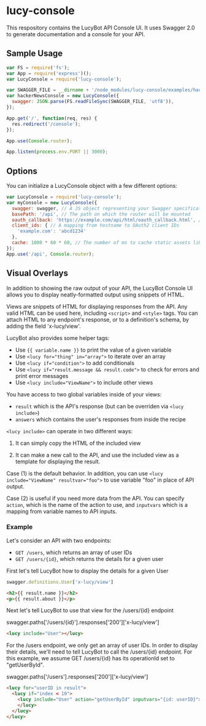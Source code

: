 # lucy-console

This respository contains the LucyBot API Console UI. It uses Swagger 2.0 to generate documentation and a console for your API.

## Sample Usage
```js
var FS = require('fs');
var App = require('express')();
var LucyConsole = require('lucy-console');

var SWAGGER_FILE = __dirname + '/node_modules/lucy-console/examples/hacker_news.json';
var hackerNewsConsole = new LucyConsole({
  swagger: JSON.parse(FS.readFileSync(SWAGGER_FILE, 'utf8')),
});

App.get('/', function(req, res) {
  res.redirect('/console');
});

App.use(Console.router);

App.listen(process.env.PORT || 3000);
```

## Options
You can initialize a LucyConsole object with a few different options:
```js
var LucyConsole = require('lucy-console');
var myConsole = new LucyConsole({
  swagger: swagger, // A JS object representing your Swagger specification
  basePath: '/api', // The path on which the router will be mounted
  oauth_callback: 'https://example.com/api/html/oauth_callback.html', // The URL that the user will be redirected to after authorization. A default callback page is provided at /{basePath}/html/oauth_callback.html
  client_ids: { // A mapping from hostname to OAuth2 client IDs
    'example.com': 'abcd1234'
  },
  cache: 1000 * 60 * 60, // The number of ms to cache static assets like JS and CSS
});
App.use('/api', Console.router);
```

## Visual Overlays
In addition to showing the raw output of your API, the LucyBot Console UI allows you to display neatly-formatted output using snippets of HTML.

Views are snippets of HTML for displaying responses from the API. Any valid HTML can be used here, including ```<script>``` and ```<style>``` tags.  You can attach HTML to any endpoint's response, or to a definition's schema, by adding the field 'x-lucy/view'.

LucyBot also provides some helper tags:
* Use ```{{ variable.name }}``` to print the value of a given variable
* Use ```<lucy for="thing" in="array">``` to iterate over an array
* Use ```<lucy if="condition">``` to add conditionals
* Use ```<lucy if="result.message && result.code">``` to check for errors and print error messages
* Use ```<lucy include="ViewName">``` to include other views

You have access to two global variables inside of your views:
* ```result``` which is the API's response (but can be overriden via ```<lucy include>```)
* ```answers``` which contains the user's responses from inside the recipe

```<lucy include>``` can operate in two different ways:

1. It can simply copy the HTML of the included view

2. It can make a new call to the API, and use the included view as a template for displaying the result.

Case (1) is the default behavior. In addition, you can use ```<lucy include="ViewName" resultvar="foo">``` to use variable "foo" in place of API output.

Case (2) is useful if you need more data from the API. You can specify ```action```, which is the name of the action to use, and ```inputvars``` which is a mapping from variable names to API inputs.

### Example
Let's consider an API with two endpoints:
* ```GET /users```, which returns an array of user IDs
* ```GET /users/{id}```, which returns the details for a given user

First let's tell LucyBot how to display the details for a given User

```js
swagger.definitions.User['x-lucy/view']
```
```html
<h2>{{ result.name }}</h2>
<p>{{ result.about }}</p>
```

Next let's tell LucyBot to use that view for the /users/{id} endpoint

swagger.paths['/users/{id}'].responses['200']['x-lucy/view']
```html
<lucy include="User"></lucy>
```

For the /users endpoint, we only get an array of user IDs. In order to display their details, we'll need to tell LucyBot to call the /users/{id} endpoint. For this example, we assume GET /users/{id} has its operationId set to "getUserById".

swagger.paths['/users'].responses['200']['x-lucy/view']
```html
<lucy for="userID in result">
  <lucy if="index < 10">
    <lucy include="User" action="getUserById" inputvars="{id: userID}">
    </lucy>
  </lucy>
</lucy>
```

